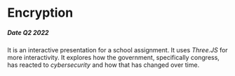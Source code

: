 # Encryption 


##### Date Q2 2022

It is an interactive presentation for a school assignment. It uses <i>Three.JS</i> for more interactivity. It explores how the government, specifically congress, has reacted to <i>cybersecurity</i> and how that has changed over time.

